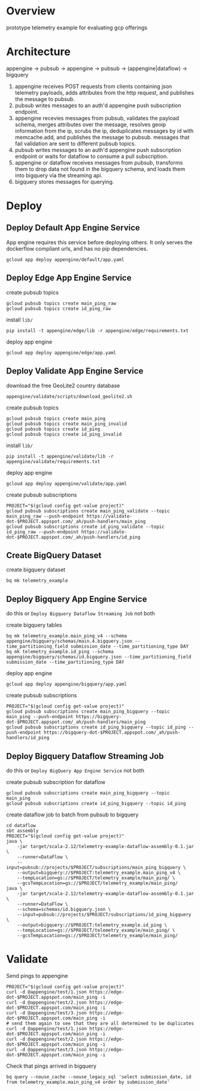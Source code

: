 Overview
===

prototype telemetry example for evaluating gcp offerings

Architecture
===

appengine -> pubsub -> appengine -> pubsub -> (appengine|dataflow) -> bigquery

1. appengine receives POST requests from clients containing json telemetry
    payloads, adds attributes from the http request, and publishes the message
    to pubsub.
2. pubsub writes messages to an auth'd appengine push subscription endpoint.
3. appengine recevies messages from pubsub, validates the payload schema,
    merges attributes over the message, resolves geoip information from the ip,
    scrubs the ip, deduplicates messages by id with memcache.add, and publishes
    the message to pubsub. messages that fail validation are sent to different
    pubsub topics.
4. pubsub writes messages to an auth'd appengine push subscription endpoint or
    waits for dataflow to consume a pull subscription.
5. appengine or dataflow receives messages from pubsub, transforms them to drop
    data not found in the bigquery schema, and loads them into bigquery via the
    streaming api.
4. bigquery stores messages for querying.

Deploy
===

Deploy Default App Engine Service
---

App engine requires this service before deploying others. It only serves the
dockerflow compliant urls, and has no pip dependencies.

    gcloud app deploy appengine/default/app.yaml

Deploy Edge App Engine Service
---

create pubsub topics

    gcloud pubsub topics create main_ping_raw
    gcloud pubsub topics create id_ping_raw

install `lib/`

    pip install -t appengine/edge/lib -r appengine/edge/requirements.txt

deploy app engine

    gcloud app deploy appengine/edge/app.yaml

Deploy Validate App Engine Service
---

download the free GeoLite2 country database

    appengine/validate/scripts/download_geolite2.sh

create pubsub topics

    gcloud pubsub topics create main_ping
    gcloud pubsub topics create main_ping_invalid
    gcloud pubsub topics create id_ping
    gcloud pubsub topics create id_ping_invalid

install `lib/`

    pip install -t appengine/validate/lib -r appengine/validate/requirements.txt

deploy app engine

    gcloud app deploy appengine/validate/app.yaml

create pubsub subscriptions

    PROJECT="$(gcloud config get-value project)"
    gcloud pubsub subscriptions create main_ping_validate --topic main_ping_raw --push-endpoint https://validate-dot-$PROJECT.appspot.com/_ah/push-handlers/main_ping
    gcloud pubsub subscriptions create id_ping_validate --topic id_ping_raw --push-endpoint https://validate-dot-$PROJECT.appspot.com/_ah/push-handlers/id_ping

Create BigQuery Dataset
---

create bigquery dataset

    bq mk telemetry_example

Deploy Bigquery App Engine Service
---

do this or `Deploy Bigquery Dataflow Streaming Job` not both

create bigquery tables

    bq mk telemetry_example.main_ping_v4 --schema appengine/bigquery/schemas/main.4.bigquery.json --time_partitioning_field submission_date --time_partitioning_type DAY
    bq mk telemetry_example.id_ping --schema appengine/bigquery/schemas/id.bigquery.json --time_partitioning_field submission_date --time_partitioning_type DAY

deploy app engine

    gcloud app deploy appengine/bigquery/app.yaml

create pubsub subscriptions

    PROJECT="$(gcloud config get-value project)"
    gcloud pubsub subscriptions create main_ping_bigquery --topic main_ping --push-endpoint https://bigquery-dot-$PROJECT.appspot.com/_ah/push-handlers/main_ping
    gcloud pubsub subscriptions create id_ping_bigquery --topic id_ping --push-endpoint https://bigquery-dot-$PROJECT.appspot.com/_ah/push-handlers/id_ping

Deploy Bigquery Dataflow Streaming Job
--

do this or `Deploy BigQuery App Engine Service` not both

create pubsub subscription for dataflow

    gcloud pubsub subscriptions create main_ping_bigquery --topic main_ping
    gcloud pubsub subscriptions create id_ping_bigquery --topic id_ping

create dataflow job to batch from pubsub to bigquery

    cd dataflow
    sbt assembly
    PROJECT="$(gcloud config get-value project)"
    java \
        -jar target/scala-2.12/telemetry-example-dataflow-assembly-0.1.jar \
        --runner=DataFlow \
        --input=pubsub://projects/$PROJECT/subscriptions/main_ping_bigquery \
        --output=bigquery://$PROJECT:telemetry_example.main_ping_v4 \
        --tempLocation=gs://$PROJECT/telemetry_example/main_ping/ \
        --gcsTempLocation=gs://$PROJECT/telemetry_example/main_ping/
    java \
        -jar target/scala-2.12/telemetry-example-dataflow-assembly-0.1.jar \
        --runner=DataFlow \
        --schema=schemas/id.bigquery.json \
        --input=pubsub://projects/$PROJECT/subscriptions/id_ping_bigquery \
        --output=bigquery://$PROJECT:telemetry_example.id_ping \
        --tempLocation=gs://$PROJECT/telemetry_example/main_ping/ \
        --gcsTempLocation=gs://$PROJECT/telemetry_example/main_ping/

Validate
===

Send pings to appengine

    PROJECT="$(gcloud config get-value project)"
    curl -d @appengine/test/1.json https://edge-dot-$PROJECT.appspot.com/main_ping -i
    curl -d @appengine/test/2.json https://edge-dot-$PROJECT.appspot.com/main_ping -i
    curl -d @appengine/test/3.json https://edge-dot-$PROJECT.appspot.com/main_ping -i
    # send them again to see that they are all determined to be duplicates
    curl -d @appengine/test/1.json https://edge-dot-$PROJECT.appspot.com/main_ping -i
    curl -d @appengine/test/2.json https://edge-dot-$PROJECT.appspot.com/main_ping -i
    curl -d @appengine/test/3.json https://edge-dot-$PROJECT.appspot.com/main_ping -i

Check that pings arrived in bigquery

    bq query --nouse_cache --nouse_legacy_sql 'select submission_date, id from telemetry_example.main_ping_v4 order by submission_date'
